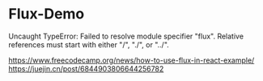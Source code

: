 # Flux-Demo

 

Uncaught TypeError: Failed to resolve module specifier "flux". Relative references must start with either "/", "./", or "../".


https://www.freecodecamp.org/news/how-to-use-flux-in-react-example/
https://juejin.cn/post/6844903806644256782
